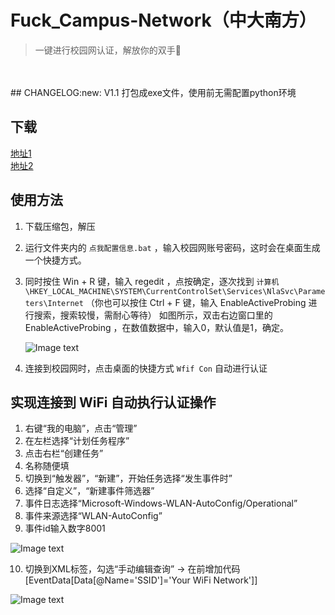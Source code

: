 # Fuck_Campus-Network（中大南方）
>一键进行校园网认证，解放你的双手:grimacing:
<br>
<br>  
## CHANGELOG:new:  
V1.1  
打包成exe文件，使用前无需配置python环境  
  
  
## 下载  
[地址1](https://wwa.lanzous.com/iOErFgg95ne)  
[地址2](https://github.com/bqliang/Fuck_Campus-Network/releases/download/V1.1/Fuck_Campus-Network.-.V1.1.zip)  
  
  
## 使用方法
1. 下载压缩包，解压
2. 运行文件夹内的 ```点我配置信息.bat``` ，输入校园网账号密码，这时会在桌面生成一个快捷方式。
3. 同时按住 Win + R 键，输入 regedit ，点按确定，逐次找到 
   ```计算机\HKEY_LOCAL_MACHINE\SYSTEM\CurrentControlSet\Services\NlaSvc\Parameters\Internet``` 
   （你也可以按住 Ctrl + F 键，输入 EnableActiveProbing 进行搜索，搜索较慢，需耐心等待）
   如图所示，双击右边窗口里的 EnableActiveProbing ，在数值数据中，输入0，默认值是1，确定。
   
   ![Image text](https://img-blog.csdn.net/20160511100609551)
   
4. 连接到校园网时，点击桌面的快捷方式 ```Wfif Con``` 自动进行认证
  
  
## 实现连接到 WiFi 自动执行认证操作
1. 右键“我的电脑”，点击“管理”
2. 在左栏选择“计划任务程序”
3. 点击右栏“创建任务”
4. 名称随便填
5. 切换到“触发器”，“新建”，开始任务选择“发生事件时”
6. 选择“自定义”，“新建事件筛选器”
7. 事件日志选择“Microsoft-Windows-WLAN-AutoConfig/Operational”
8. 事件来源选择“WLAN-AutoConfig”
9. 事件id输入数字8001

![Image text](https://pic2.zhimg.com/80/v2-ab3248fc843aaa4a6a0e2f922794525a_720w.jpg?source=1940ef5c)

10. 切换到XML标签，勾选“手动编辑查询” -> 在</Select>前增加代码[EventData[Data[@Name='SSID']='Your WiFi Network']]


![Image text](https://pic4.zhimg.com/80/v2-ad63651603524bb34cf3c54d0122ce90_720w.jpg?source=1940ef5c)
